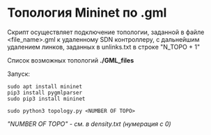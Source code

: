 # Топология Mininet по .gml

Скрипт осуществляет подключение топологии, заданной в файле <file_name>.gml к удаленному SDN контроллеру, с дальнейшим удалением линков, заданных в unlinks.txt в строке "N_TOPO + 1"

Список возможных топологий **./GML_files**

Запуск:
```
sudo apt install mininet
pip3 install pygmlparser
sudo pip3 install mininet

sudo python3 topology.py <NUMBER OF TOPO>
```

*"NUMBER OF TOPO" - см. в density.txt (нумерация с 0)*

